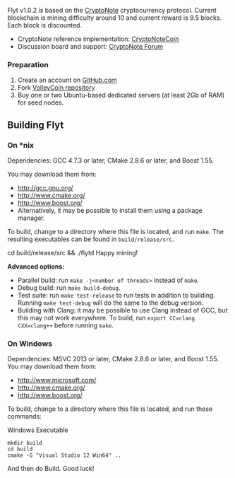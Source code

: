 Flyt v1.0.2 is based on the [CryptoNote](https://cryptonote.org) cryptocurrency protocol.
Current blockchain is mining difficulty around 10 and current reward is 9.5 blocks.
Each block is discounted. 

* CryptoNote reference implementation: [CryptoNoteCoin](https://cryptonote-coin.org)
* Discussion board and support: [CryptoNote Forum](https://forum.cryptonote.org)

### Preparation

1. Create an account on [GitHub.com](github.com)
2. Fork [VolleyCoin repository](https://github.com/shopglobal/volleycoin)
3. Buy one or two Ubuntu-based dedicated servers (at least 2Gb of RAM) for seed nodes.

## Building Flyt 

### On *nix

Dependencies: GCC 4.7.3 or later, CMake 2.8.6 or later, and Boost 1.55.

You may download them from:

* http://gcc.gnu.org/
* http://www.cmake.org/
* http://www.boost.org/
* Alternatively, it may be possible to install them using a package manager.

To build, change to a directory where this file is located, and run `make`. The resulting executables can be found in `build/release/src`. 

cd build/release/src && ./flytd
Happy mining!


**Advanced options:**

* Parallel build: run `make -j<number of threads>` instead of `make`.
* Debug build: run `make build-debug`.
* Test suite: run `make test-release` to run tests in addition to building. Running `make test-debug` will do the same to the debug version.
* Building with Clang: it may be possible to use Clang instead of GCC, but this may not work everywhere. To build, run `export CC=clang CXX=clang++` before running `make`.

### On Windows
Dependencies: MSVC 2013 or later, CMake 2.8.6 or later, and Boost 1.55. You may download them from:

* http://www.microsoft.com/
* http://www.cmake.org/
* http://www.boost.org/

To build, change to a directory where this file is located, and run these commands: 

Windows Executable
```
mkdir build
cd build
cmake -G "Visual Studio 12 Win64" ..
```

And then do Build.
Good luck!
